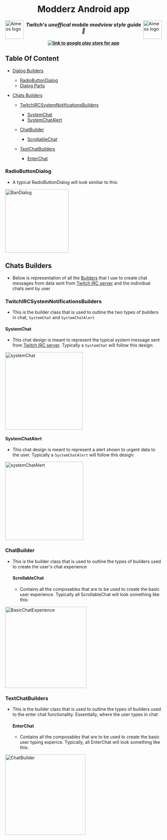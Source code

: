 <h1 align="center">
  Modderz Android app
  </h1>
<a href="https://aimeos.org/">
    <img src="https://github.com/thePlebDev/Modderz-style-guide/assets/47083513/264372d7-3802-4a75-b7f5-0d1b29bf40f9" alt="Aimeos logo" title="Aimeos" align="right" height="60" />
</a>
<a href="https://aimeos.org/">
    <img src="https://github.com/thePlebDev/Modderz-style-guide/assets/47083513/264372d7-3802-4a75-b7f5-0d1b29bf40f9" alt="Aimeos logo" title="Aimeos" align="left" height="60" />
</a>

<h3 align="center">
  <i align="center">Twitch's unoffical mobile modview style guide 🚀</i>
</h3>

<h4 align="center">
  <a href="https://play.google.com/store/apps/details?id=elliott.software.clicker">
    <img src="https://github.com/thePlebDev/Modderz-style-guide/assets/47083513/e18a269d-931b-4d30-a307-2ac04f59ca72" alt="link to google play store for app" >
  </a>
  

</h4>

## Table Of Content

- [Dialog Builders](#builders)
    - [RadioButtonDialog](#RadioButtonDialog)
    - [Dialog Parts](#parts)

 - [Chats Builders](#Chats)
    - [TwitchIRCSystemNotificationsBuilders](#TwitchIRCSystemNotificationsBuilder)
         - [SystemChat](#SystemChat)
         - [SystemChatAlert](#SystemChatAlert)
    - [ChatBuilder](#ChatBulders)
         - [ScrollableChat](#ScrollableChat)
     
   - [TextChatBuilders](#TextChatBuilders)
        - [EnterChat](#EnterChat)



### RadioButtonDialog <a name="RadioButtonDialog"></a>
 - A typical RadioButtonDialog will look similiar to this:

<img width="204" alt="BanDialog" src="https://github.com/thePlebDev/Modderz-style-guide/assets/47083513/844b0a77-8f85-4ac9-91f9-6049288d9225">



## Chats Builders <a name="Chats"></a>
- Below is representation of all the [Builders](https://dev.to/theplebdev/the-architectural-patterns-i-am-using-to-better-organize-my-jetpack-compose-code-1hj) that I use to create chat messages from data sent from [Twitch IRC server](https://dev.twitch.tv/docs/irc/commands/) and the individual chats sent by user

### TwitchIRCSystemNotificationsBuilders <a name="TwitchIRCSystemNotificationsBuilder"></a>
- This is the builder class that is used to outline the two types of builders in chat, `SystemChat` and `SystemChatAlert`


#### SystemChat <a name="SystemChat"></a>
  - This chat design is meant to represent the typical system message sent from [Twitch IRC server](https://dev.twitch.tv/docs/irc/commands/). Typically a `SystemChat` will follow this design:
 
<img width="249" alt="systemChat" src="https://github.com/thePlebDev/Modderz-style-guide/assets/47083513/eb5cf180-6c5a-40d7-a031-8ab425e4da99">

#### SystemChatAlert <a name="SystemChatAlert"></a>
   - This chat design is meant to represent a alert shown to urgent data to the user. Typically a `SystemChatAlert` will follow this design:

<img width="251" alt="systemChatAlert" src="https://github.com/thePlebDev/Modderz-style-guide/assets/47083513/a9848339-846a-4073-b095-1298c7f04738">


### ChatBuilder <a name="ChatBulders"></a>
- This is the builder class that is used to outline the types of builders used to create the user's chat experience

  #### ScrollableChat <a name="ScrollableChat"></a>
     - Contains all the composables that are to be used to create the basic user experience. Typically all ScrollableChat will look something like this:
       

<img width="261" alt="BasicChatExperience" src="https://github.com/thePlebDev/Modderz-style-guide/assets/47083513/5c8d7b33-8315-4e7b-8601-290383103085">

### TextChatBuilders <a name="TextChatBuilders"></a>
- This is the builder class that is used to outline the types of builders used to the enter chat functionality. Essentially, where the user types in chat

  #### EnterChat <a name="EnterChat"></a>
     - Contains all the composables that are to be used to create the basic user typing experice. Typically, all EnterChat will look something like this:
 

<img width="258" alt="ChatBuilder" src="https://github.com/thePlebDev/Modderz-style-guide/assets/47083513/10525d5a-337a-4f9b-97ed-9bf56b0825be">








   

  
